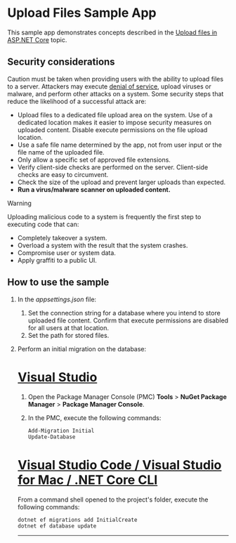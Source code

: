# Upload Files Sample App

This sample app demonstrates concepts described in the [Upload files in ASP.NET Core](https://docs.microsoft.com/aspnet/core/mvc/models/file-uploads) topic.

## Security considerations

Caution must be taken when providing users with the ability to upload files to a server. Attackers may execute [denial of service](/windows-hardware/drivers/ifs/denial-of-service), upload viruses or malware, and perform other attacks on a system. Some security steps that reduce the likelihood of a successful attack are:

* Upload files to a dedicated file upload area on the system. Use of a dedicated location makes it easier to impose security measures on uploaded content. Disable execute permissions on the file upload location.
* Use a safe file name determined by the app, not from user input or the file name of the uploaded file.
* Only allow a specific set of approved file extensions.
* Verify client-side checks are performed on the server. Client-side checks are easy to circumvent.
* Check the size of the upload and prevent larger uploads than expected.
* **Run a virus/malware scanner on uploaded content.**

> [!WARNING]
> Uploading malicious code to a system is frequently the first step to executing code that can:
> * Completely takeover a system.
> * Overload a system with the result that the system crashes.
> * Compromise user or system data.
> * Apply graffiti to a public UI.

## How to use the sample

1. In the *appsettings.json* file:

   1. Set the connection string for a database where you intend to store uploaded file content. Confirm that execute permissions are disabled for all users at that location.
   1. Set the path for stored files.

1. Perform an initial migration on the database:

   # [Visual Studio](#tab/visual-studio)

   1. Open the Package Manager Console (PMC) **Tools** > **NuGet Package Manager** > **Package Manager Console**.

   1. In the PMC, execute the following commands:

      ```PowerShell
      Add-Migration Initial
      Update-Database
      ```

   # [Visual Studio Code / Visual Studio for Mac / .NET Core CLI](#tab/visual-studio-code+visual-studio-mac+netcore-cli)

   From a command shell opened to the project's folder, execute the following commands:

   ```console
   dotnet ef migrations add InitialCreate
   dotnet ef database update
   ```

   ---